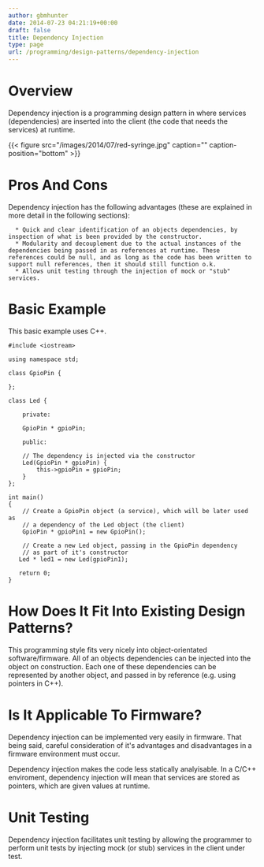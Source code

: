 ```yaml
---
author: gbmhunter
date: 2014-07-23 04:21:19+00:00
draft: false
title: Dependency Injection
type: page
url: /programming/design-patterns/dependency-injection
---
```


# Overview




Dependency injection is a programming design pattern in where services (dependencies) are inserted into the client (the code that needs the services) at runtime.




{{< figure src="/images/2014/07/red-syringe.jpg" caption="" caption-position="bottom" >}}




# Pros And Cons




Dependency injection has the following advantages (these are explained in more detail in the following sections):





	  * Quick and clear identification of an objects dependencies, by inspection of what is been provided by the constructor.
	  * Modularity and decouplement due to the actual instances of the dependencies being passed in as references at runtime. These references could be null, and as long as the code has been written to support null references, then it should still function o.k.
	  * Allows unit testing through the injection of mock or "stub" services.



# Basic Example




This basic example uses C++.



    
    #include <iostream>
    
    using namespace std;
    
    class GpioPin {
        
    };
    
    class Led {
        
        private:
        
        GpioPin * gpioPin;
        
        public:
        
        // The dependency is injected via the constructor
        Led(GpioPin * gpioPin) {
            this->gpioPin = gpioPin;
        }
    };
    
    int main()
    {
        // Create a GpioPin object (a service), which will be later used as
        // a dependency of the Led object (the client)
        GpioPin * gpioPin1 = new GpioPin();
       
        // Create a new Led object, passing in the GpioPin dependency
        // as part of it's constructor
       Led * led1 = new Led(gpioPin1);
       
       return 0;
    }







# How Does It Fit Into Existing Design Patterns?




This programming style fits very nicely into object-orientated software/firmware. All of an objects dependencies can be injected into the object on construction. Each one of these dependencies can be represented by another object, and passed in by reference (e.g. using pointers in C++).




# Is It Applicable To Firmware?




Dependency injection can be implemented very easily in firmware. That being said, careful consideration of it's advantages and disadvantages in a firmware environment must occur.




Dependency injection makes the code less statically analyisable. In a C/C++ enviroment, dependency injection will mean that services are stored as pointers, which are given values at runtime.




# Unit Testing




Dependency injection facilitates unit testing by allowing the programmer to perform unit tests by injecting mock (or stub) services in the client under test.
